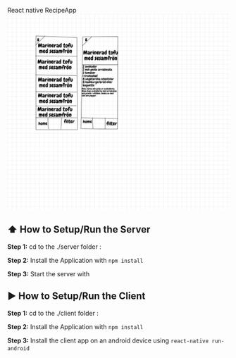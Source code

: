 React native RecipeApp
![concept](/template.png)

## :arrow_up: How to Setup/Run the Server

**Step 1:** cd to the ./server folder :

**Step 2:** Install the Application with `npm install` 

**Step 3:** Start the server with

## :arrow_forward: How to Setup/Run the Client

**Step 1:** cd to the ./client folder :

**Step 2:** Install the Application with `npm install` 

**Step 3:** Install the client app on an android device using `react-native run-android`  

